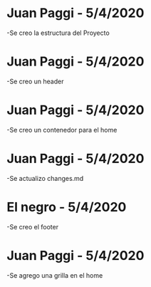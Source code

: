 # Juan Paggi - 5/4/2020
-Se creo la estructura del Proyecto

# Juan Paggi - 5/4/2020
-Se creo un header 

# Juan Paggi - 5/4/2020
-Se creo un contenedor para el home

# Juan Paggi - 5/4/2020
-Se actualizo changes.md

# El negro - 5/4/2020
-Se creo el footer

# Juan Paggi - 5/4/2020
-Se agrego una grilla en el home
